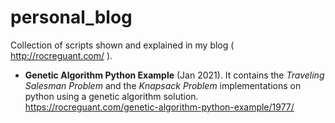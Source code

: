 # personal_blog
Collection of scripts shown and explained in my blog ( http://rocreguant.com/ ).

* **Genetic Algorithm Python Example** (Jan 2021). It contains the _Traveling Salesman Problem_ and the _Knapsack Problem_ implementations on python using a genetic algorithm solution. https://rocreguant.com/genetic-algorithm-python-example/1977/

